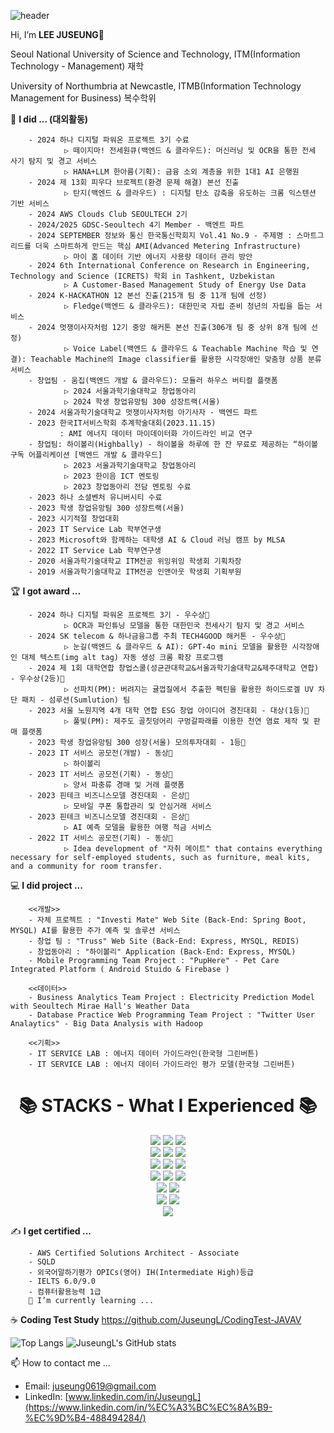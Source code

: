 ![header](https://capsule-render.vercel.app/api?type=wave&color=auto&height=360&section=header&text=LEE%20JUSEUNG%20이주승&fontSize=80)

Hi, I’m **LEE JUSEUNG👋**

Seoul National University of Science and Technology, ITM(Information Technology - Management) 재학

University of Northumbria at Newcastle, ITMB(Information Technology Management for Business) 복수학위

📔 **I did ... (대외활동)**
        
        - 2024 하나 디지털 파워온 프로젝트 3기 수료
                ▷ 떼이지마! 전세원큐(백엔드 & 클라우드): 머신러닝 및 OCR을 통한 전세 사기 탐지 및 경고 서비스
                ▷ HANA+LLM 한아름(기획): 금융 소외 계층을 위한 1대1 AI 은행원
        - 2024 제 13회 피우다 브로젝트(환경 문제 해결) 본선 진출
                ▷ 탄지(백엔드 & 클라우드) : 디지털 탄소 감축을 유도하는 크롬 익스텐션 기반 서비스
        - 2024 AWS Clouds Club SEOULTECH 2기
        - 2024/2025 GDSC-Seoultech 4기 Member - 백엔트 파트
        - 2024 SEPTEMBER 정보와 통신 한국통신학회지 Vol.41 No.9 - 주제명 : 스마트그리드를 더욱 스마트하게 만드는 핵심 AMI(Advanced Metering Infrastructure) 
                ▷ 마이 홈 데이터 기반 에너지 사용량 데이터 관리 방안
        - 2024 6th International Conference on Research in Engineering, Technology and Science (ICRETS) 학회 in Tashkent, Uzbekistan
                ▷ A Customer-Based Management Study of Energy Use Data
        - 2024 K-HACKATHON 12 본선 진출(215개 팀 중 11개 팀에 선정)
                ▷ Fledge(백엔드 & 클라우드): 대한민국 자립 준비 청년의 자립을 돕는 서비스
        - 2024 멋쟁이사자처럼 12기 중앙 해커톤 본선 진출(306개 팀 중 상위 8개 팀에 선정)
                ▷ Voice Label(백엔드 & 클라우드 & Teachable Machine 학습 및 연결): Teachable Machine의 Image classifier를 활용한 시각장애인 맞춤형 상품 분류 서비스
        - 창업팀 - 움집(백엔드 개발 & 클라우드): 모듈러 하우스 버티컬 플랫폼
                ▷ 2024 서울과학기술대학교 창업동아리
                ▷ 2024 학생 창업유망팀 300 성장트랙(서울)
        - 2024 서울과학기술대학교 멋쟁이사자처럼 아기사자 - 백엔드 파트
        - 2023 한국IT서비스학회 추계학술대회(2023.11.15)
               : AMI 에너지 데이터 마이데이터화 가이드라인 비교 연구
        - 창업팀: 하이볼리(Highbally) - 하이볼을 하루에 한 잔 무료로 제공하는 “하이볼 구독 어플리케이션 [백엔드 개발 & 클라우드]
                ▷ 2023 서울과학기술대학교 창업동아리
                ▷ 2023 한이음 ICT 멘토링 
                ▷ 2023 창업동아리 전담 멘토링 수료  
        - 2023 하나 소셜벤처 유니버시티 수료 
        - 2023 학생 창업유망팀 300 성장트랙(서울)
        - 2023 시기적절 창업대회
        - 2023 IT Service Lab 학부연구생
        - 2023 Microsoft와 함께하는 대학생 AI & Cloud 러닝 캠프 by MLSA
        - 2022 IT Service Lab 학부연구생
        - 2020 서울과학기술대학교 ITM전공 위잉위잉 학생회 기획차장
        - 2019 서울과학기술대학교 ITM전공 인앤아웃 학생회 기획부원


🏆 **I got award ...**

        - 2024 하나 디지털 파워온 프로젝트 3기 - 우수상🥈
                ▷ OCR과 파인튜닝 모델을 통한 대한민국 전세사기 탐지 및 경고 서비스
        - 2024 SK telecom & 하나금융그룹 주최 TECH4GOOD 해커톤 - 우수상🥈
                ▷ 눈길(백엔드 & 클라우드 & AI): GPT-4o mini 모델을 활용한 시각장애인 대체 텍스트(img alt tag) 자동 생성 크롬 확장 프로그램
        - 2024 제 1회 대학연합 창업스쿨(성균관대학교&서울과학기술대학교&제주대학교 연합) - 우수상(2등)🥈
                ▷ 선파치(PM): 버려지는 귤껍질에서 추출한 펙틴을 활용한 하이드로겔 UV 차단 패치 - 섬루션(Sumlution) 팀
        - 2023 서울 노원지역 4개 대학 연합 ESG 창업 아이디어 경진대회 - 대상(1등)🏅   
                ▷ 풀빛(PM): 제주도 골칫덩어리 구멍갈파래를 이용한 천연 염료 제작 및 판매 플랫폼
        - 2023 학생 창업유망팀 300 성장(서울) 모의투자대회 - 1등🏅       
        - 2023 IT 서비스 공모전(개발) - 동상🥉
                ▷ 하이볼리
        - 2023 IT 서비스 공모전(기획) - 동상🥉
                ▷ 양서 파충류 경매 및 거래 플랫폼
        - 2023 핀테크 비즈니스모델 경진대회 - 은상🥈
                ▷ 모바일 쿠폰 통합관리 및 안심거래 서비스
        - 2023 핀테크 비즈니스모델 경진대회 - 은상🥈
                ▷ AI 예측 모델을 활용한 여행 적금 서비스
        - 2022 IT 서비스 공모전(기획) - 동상🥉
                ▷ Idea development of "자취 메이트" that contains everything necessary for self-employed students, such as furniture, meal kits, and a community for room transfer.
         
💻 **I did project ...**

        <<개발>>
        - 자체 프로젝트 : "Investi Mate" Web Site (Back-End: Spring Boot, MYSQL) AI를 활용한 주가 예측 및 솔루션 서비스
        - 창업 팀 : "Truss" Web Site (Back-End: Express, MYSQL, REDIS)
        - 창업동아리 : "하이볼리" Application (Back-End: Express, MYSQL)
        - Mobile Programming Team Project : "PupHere" - Pet Care Integrated Platform ( Android Stuido & Firebase )
        
        <<데이터>>
        - Business Analytics Team Project : Electricity Prediction Model with Seoultech Mirae Hall's Weather Data
        - Database Practice Web Programming Team Project : "Twitter User Analaytics" - Big Data Analysis with Hadoop
        
        <<기획>>
        - IT SERVICE LAB : 에너지 데이터 가이드라인(한국형 그린버튼)
        - IT SERVICE LAB : 에너지 데이터 가이드라인 평가 모델(한국형 그린버튼)    


<div align=center><h1>📚 STACKS - What I Experienced 📚</h1> </div>
<div align=center> 
          <img src="https://img.shields.io/badge/spring-6DB33F?style=for-the-badge&logo=spring&logoColor=white"> 
          <img src="https://img.shields.io/badge/Spring%20Cloud-6DB33F?style=for-the-badge&logo=spring&logoColor=white">
          <img src="https://img.shields.io/badge/java-007396?style=for-the-badge&logo=java&logoColor=white">
          <br>
          <img src="https://img.shields.io/badge/docker-2496ED?style=for-the-badge&logo=docker&logoColor=white">
          <!-- <img src="https://img.shields.io/badge/kubernetes-326CE5?style=for-the-badge&logo=kubernetes&logoColor=white">-->
          <img src="https://img.shields.io/badge/nginx-%23009639.svg?style=for-the-badge&logo=nginx&logoColor=white">
          <img src="https://img.shields.io/badge/amazonaws-232F3E?style=for-the-badge&logo=amazonaws&logoColor=white"> 
          <br>
          <img src="https://img.shields.io/badge/github%20actions-2088FF?style=for-the-badge&logo=github-actions&logoColor=white">
          <img src="https://img.shields.io/badge/jenkins-D24939?style=for-the-badge&logo=jenkins&logoColor=white">
          <img src="https://img.shields.io/badge/docker%20hub-2496ED?style=for-the-badge&logo=docker&logoColor=white">
          <br>
          <img src="https://img.shields.io/badge/mysql-4479A1?style=for-the-badge&logo=mysql&logoColor=white">
          <img src="https://img.shields.io/badge/redis-DC382D?style=for-the-badge&logo=redis&logoColor=white">
          <img src="https://img.shields.io/badge/firebase-FFCA28?style=for-the-badge&logo=firebase&logoColor=white">
          <br>
          <img src="https://img.shields.io/badge/node.js-339933?style=for-the-badge&logo=Node.js&logoColor=white">
          <img src="https://img.shields.io/badge/express-000000?style=for-the-badge&logo=express&logoColor=white">              
          <br>
          <img src="https://img.shields.io/badge/python-3776AB?style=for-the-badge&logo=python&logoColor=white"> 
          <img src="https://img.shields.io/badge/flask-000000?style=for-the-badge&logo=flask&logoColor=white">
          <br>
          <img src="https://img.shields.io/badge/kotlin-0095D5?style=for-the-badge&logo=kotlin&logoColor=white">  
</div>


✍ **I get certified ...**

        - AWS Certified Solutions Architect - Associate 
        - SQLD
        - 외국어말하기평가 OPICs(영어) IH(Intermediate High)등급
        - IELTS 6.0/9.0
        - 컴퓨터활용능력 1급
        🌱 I’m currently learning ...

☕️ **Coding Test Study**
https://github.com/JuseungL/CodingTest-JAVAV


![Top Langs](https://github-readme-stats.vercel.app/api/top-langs/?username=JuseungL&layout=compact&theme=tokyonight)   ![JuseungL's GitHub stats](https://github-readme-stats.vercel.app/api?username=JuseungL&show_icons=true&theme=dark)   

📫 How to contact me ...  
- Email: juseung0619@gmail.com
- LinkedIn: [www.linkedin.com/in/JuseungL](https://www.linkedin.com/in/%EC%A3%BC%EC%8A%B9-%EC%9D%B4-488494284/)
